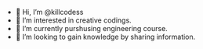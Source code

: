 - 👋 Hi, I’m @killcodess
- 👀 I’m interested in creative codings.
- 🌱 I’m currently purshusing engineering course.
- 💞️ I’m looking to gain knowledge by sharing information.

<!---
killcodess/killcodess is a ✨ special ✨ repository because its `README.md` (this file) appears on your GitHub profile.
You can click the Preview link to take a look at your changes.
--->
